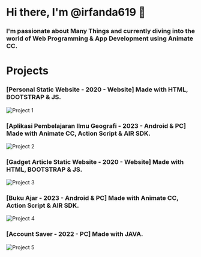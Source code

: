 # Hi there, I'm @irfanda619 👋

### I'm passionate about Many Things and currently diving into the world of Web Programming & App Development using Animate CC.

# Projects
### [Personal Static Website - 2020 - Website] Made with HTML, BOOTSTRAP & JS.
![Project 1](https://i.postimg.cc/zGvjQfvV/personal-website.png)
<br>
### [Aplikasi Pembelajaran Ilmu Geografi - 2023 - Android & PC] Made with Animate CC, Action Script & AIR SDK.
![Project 2](https://i.postimg.cc/nhgSQhyv/HOW-TO-landscape.jpg)
<br>
### [Gadget Article Static Website - 2020 - Website] Made with HTML, BOOTSTRAP & JS.
![Project 3](https://i.postimg.cc/2ycV0VR7/Vanzgadget.png)
<br>
### [Buku Ajar - 2023 - Android & PC] Made with Animate CC, Action Script & AIR SDK.
![Project 4](https://i.postimg.cc/sD917PJr/kingslayer-2.png)
<br>
### [Account Saver - 2022 - PC] Made with JAVA.
![Project 5](https://i.postimg.cc/2SGbRdqw/kingslayer.png)


